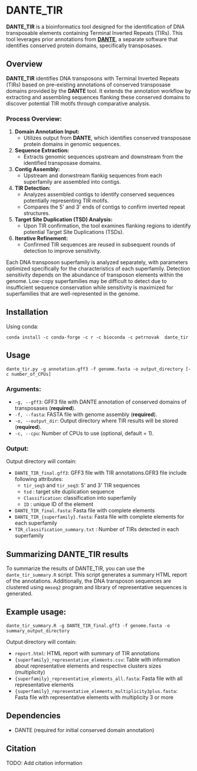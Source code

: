 # DANTE_TIR

**DANTE_TIR** is a bioinformatics tool designed for the identification of DNA transposable elements containing Terminal Inverted Repeats (TIRs). This tool leverages prior annotations from [**DANTE**](https://github.com/kavonrtep/dante), a separate software that identifies conserved protein domains, specifically transposases.

## Overview

**DANTE_TIR** identifies DNA transposons with Terminal Inverted Repeats (TIRs) based on pre-existing annotations of conserved transposase domains provided by the **DANTE** tool. It extends the annotation workflow by extracting and assembling sequences flanking these conserved domains to discover potential TIR motifs through comparative analysis.




### Process Overview:

1. **Domain Annotation Input:**
   - Utilizes output from **DANTE**, which identifies conserved transposase protein domains in genomic sequences.
2. **Sequence Extraction:**
   - Extracts genomic sequences upstream and downstream from the identified transposase domains.
3. **Contig Assembly:**
   - Upstream and donwstream flankig sequences from each superfamily are assembled into contigs.
4. **TIR Detection:**
   - Analyzes assembled contigs to identify conserved sequences potentially representing TIR motifs.
   - Compares the 5' and 3' ends of contigs to confirm inverted repeat structures.
5. **Target Site Duplication (TSD) Analysis:**
   - Upon TIR confirmation, the tool examines flanking regions to identify potential Target Site Duplications (TSDs).
6. **Iterative Refinement:**
   - Confirmed TIR sequences are reused in subsequent rounds of detection to improve sensitivity.



Each DNA transposon superfamily is analyzed separately, with parameters optimized specifically for the characteristics of each superfamily. Detection sensitivity depends on the abundance of transposon elements within the genome. Low-copy superfamilies may be difficult to detect due to insufficient sequence conservation while sensitivity is maximized for superfamilies that are well-represented in the genome. 

## Installation

Using conda:
```
conda install -c conda-forge -c r -c bioconda -c petrnovak  dante_tir
```

## Usage

```
dante_tir.py -g annotation.gff3 -f genome.fasta -o output_directory [-c number_of_CPUs]
```

### Arguments:
- `-g, --gff3`: GFF3 file with DANTE annotation of conserved domains of transposases (**required**).
- `-f, --fasta`: FASTA file with genome assembly (**required**).
- `-o, --output_dir`: Output directory where TIR results will be stored (**required**).
- `-c, --cpu`: Number of CPUs to use (optional, default = 1).


### Output:

Output directory will contain:
- `DANTE_TIR_final.gff3`: GFF3 file with TIR annotations.GFR3 file include following attributes:
  - `tir_seq5` and `tir_seq3`: 5' and 3' TIR sequences
  - `tsd` : target site duplication sequence
  - `Classification`: classification into superfamily
  - `ID` : unique ID of the element
- `DANTE_TIR_final.fasta`: Fasta file with complete elements
- `DANTE_TIR_{superfamily}.fasta`: Fasta file with complete elements for each superfamily
- `TIR_classification_summary.txt` : Number of TIRs detected in each superfamily


## Summarizing DANTE_TIR results

To summarize the results of DANTE_TIR, you can use the `dante_tir_summary.R` script. This script generates a summary HTML report of the annotations. Additionally, the DNA transposon sequences are clustered using `mmseq2` program and library of representative sequences is generated. 

## Example usage:
```
dante_tir_summary.R -g DANTE_TIR_final.gff3 -f genome.fasta -o summary_output_directory
```

Output directory will contain:
- `report.html`: HTML report with summary of TIR annotations
- `{superfamily}_representative_elements.csv`: Table with information about representative elements and respective clusters sizes (multiplicity)
- `{superfamily}_representative_elements_all.fasta`: Fasta file with all representative elements
- `{superfamily}_representative_elements_multiplicity3plus.fasta`: Fasta file with representative elements with multiplicity 3 or more

   
## Dependencies

- DANTE (required for initial conserved domain annotation)


## Citation

TODO: Add citation information


